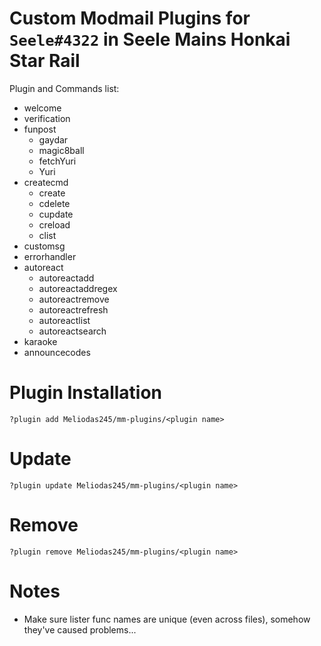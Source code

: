 # Custom Modmail Plugins for `Seele#4322` in Seele Mains Honkai Star Rail
Plugin and Commands list:
- welcome
- verification
- funpost
    - gaydar
    - magic8ball
    - fetchYuri
    - Yuri
- createcmd
    - create
    - cdelete
    - cupdate
    - creload
    - clist
- customsg
- errorhandler
- autoreact
  - autoreactadd
  - autoreactaddregex
  - autoreactremove
  - autoreactrefresh
  - autoreactlist
  - autoreactsearch
- karaoke
- announcecodes

# Plugin Installation
```
?plugin add Meliodas245/mm-plugins/<plugin name>
```
# Update
```
?plugin update Meliodas245/mm-plugins/<plugin name>
```
# Remove
```
?plugin remove Meliodas245/mm-plugins/<plugin name>
```

# Notes
- Make sure lister func names are unique (even across files), somehow they've caused problems...
